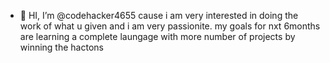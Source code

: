 - 👋 HI, I’m @codehacker4655
  cause i am very interested in doing the work of what u given and i am very passionite.
  my goals for nxt 6months are learning a complete laungage with more number of projects
  by winning the hactons

<!---
codehacker4655/codehacker4655 is a ✨ special ✨ repository because its `README.md` (this file) appears on your GitHub profile.
You can click the Preview link to take a look at your changes.
--->
